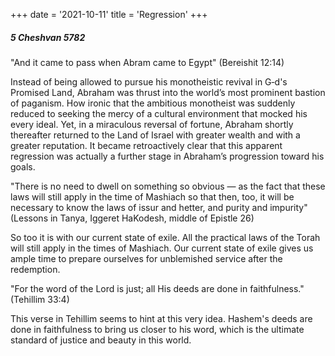 +++
date = '2021-10-11'
title = 'Regression'
+++

##### 5 Cheshvan 5782

"And it came to pass when Abram came to Egypt" (Bereishit 12:14)

Instead of being allowed to pursue his monotheistic revival in G‑d's Promised Land, Abraham was thrust into the world’s most prominent bastion of paganism. How ironic that the ambitious monotheist was suddenly reduced to seeking the mercy of a cultural environment that mocked his every ideal. Yet, in a miraculous reversal of fortune, Abraham shortly thereafter returned to the Land of Israel with greater wealth and with a greater reputation. It became retroactively clear that this apparent regression was actually a further stage in Abraham’s progression toward his goals.

"There is no need to dwell on something so obvious — as the fact that these laws will still apply in the time of Mashiach so that then, too, it will be necessary to know the laws of issur and hetter, and purity and impurity" (Lessons in Tanya, Iggeret HaKodesh, middle of Epistle 26)

So too it is with our current state of exile. All the practical laws of the Torah will still apply in the times of Mashiach. Our current state of exile gives us ample time to prepare ourselves for unblemished service after the redemption.

"For the word of the Lord is just; all His deeds are done in faithfulness." (Tehillim 33:4)

This verse in Tehillim seems to hint at this very idea. Hashem's deeds are done in faithfulness to bring us closer to his word, which is the ultimate standard of justice and beauty in this world.
